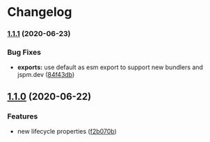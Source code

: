 # Changelog

### [1.1.1](https://www.github.com/kenoxa/svelte-fragment-component/compare/v1.1.0...v1.1.1) (2020-06-23)

### Bug Fixes

- **exports:** use default as esm export to support new bundlers and jspm.dev ([84f43db](https://www.github.com/kenoxa/svelte-fragment-component/commit/84f43dbe3c2600309fd0cefb7c3c1a760fdaebed))

## [1.1.0](https://www.github.com/kenoxa/svelte-fragment-component/compare/v1.0.0...v1.1.0) (2020-06-22)

### Features

- new lifecycle properties ([f2b070b](https://www.github.com/kenoxa/svelte-fragment-component/commit/f2b070bc358f9151ad09ae388d3608e633f7e045))
